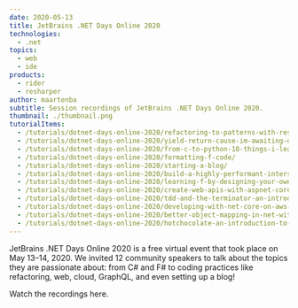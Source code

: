 ```yaml
---
date: 2020-05-13
title: JetBrains .NET Days Online 2020
technologies:
  - .net
topics:
  - web
  - ide
products:
  - rider
  - resharper
author: maartenba
subtitle: Session recordings of JetBrains .NET Days Online 2020.
thumbnail: ./thumbnail.png
tutorialItems:
  - /tutorials/dotnet-days-online-2020/refactoring-to-patterns-with-resharper/
  - /tutorials/dotnet-days-online-2020/yield-return-cause-im-awaiting-deep-dive-into-async-streams/
  - /tutorials/dotnet-days-online-2020/from-c-to-python-10-things-i-learned-along-the-way/
  - /tutorials/dotnet-days-online-2020/formatting-f-code/
  - /tutorials/dotnet-days-online-2020/starting-a-blog/
  - /tutorials/dotnet-days-online-2020/build-a-highly-performant-interservice-communication-with-grpc-for-asp-net-core/
  - /tutorials/dotnet-days-online-2020/learning-f-by-designing-your-own-language/
  - /tutorials/dotnet-days-online-2020/create-web-apis-with-aspnet-core-using-outside-in-tdd/
  - /tutorials/dotnet-days-online-2020/tdd-and-the-terminator-an-introduction-to-test-driven-development/
  - /tutorials/dotnet-days-online-2020/developing-with-net-core-on-aws-using-rider/
  - /tutorials/dotnet-days-online-2020/better-object-mapping-in-net-with-dapper/
  - /tutorials/dotnet-days-online-2020/hotchocolate-an-introduction-to-graphql-for-aspnet-core/
---
```


JetBrains .NET Days Online 2020 is a free virtual event that took place on May 13–14, 2020. We invited 12 community speakers to talk about the topics they are passionate about: from C# and F# to coding practices like refactoring, web, cloud, GraphQL, and even setting up a blog!

Watch the recordings here.